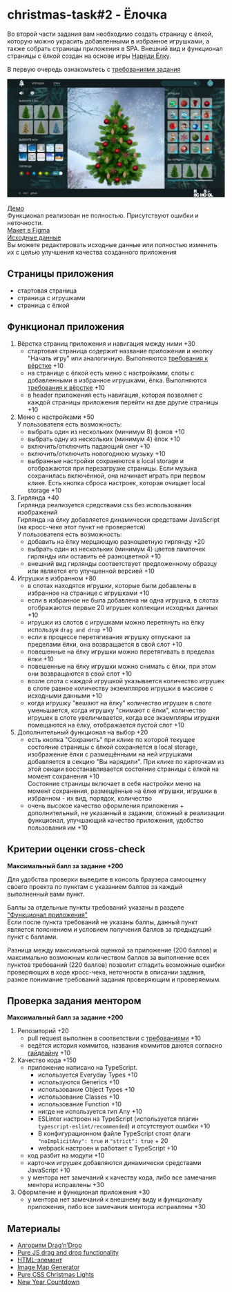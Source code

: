 # christmas-task#2 - Ёлочка

Во второй части задания вам необходимо создать страницу с ёлкой, которую можно украсить добавленными в избранное игрушками, а также собрать страницы приложения в SPA. Внешний вид и функционал страницы с ёлкой создан на основе игры [Наряди Ёлку](https://www.karusel-tv.ru/games/tree). 

В первую очередь ознакомьтесь с [требованиями задания](christmas-task.md)  

<kbd>![screenshot](images/demo.jpg)</kbd>

[Демо](https://christmas-tasks.netlify.app/)  
Функционал реализован не полностью. Присутствуют ошибки и неточности.  
[Макет в Figma](https://www.figma.com/file/809uUaBRpWrbIkzLOZIhFY/Christmas_task_2021Q3)  
[Исходные данные](https://github.com/rolling-scopes-school/stage1-tasks/tree/christmas-task)  
Вы можете редактировать исходные данные или полностью изменить их с целью улучшения качества созданного приложения  

## Страницы приложения
- стартовая страница
- страница с игрушками
- страница с ёлкой

## Функционал приложения
1. Вёрстка страниц приложения и навигация между ними +30
   - стартовая страница содержит название приложения и кнопку "Начать игру" или аналогичную. Выполняются [требования к вёрстке](christmas-task.md#требования-к-вёрстке) +10
   - на странице с ёлкой есть меню с настройками, слоты с добавленными в избранное игрушками, ёлка. Выполняются [требования к вёрстке](christmas-task.md#требования-к-вёрстке) +10
   - в header приложения есть навигация, которая позволяет с каждой страницы приложения перейти на две другие страницы +10    
2. Меню с настройками +50  
   У пользователя есть возможность:
   - выбрать один из нескольких (минимум 8) фонов +10
   - выбрать одну из нескольких (минимум 4) ёлок +10
   - включить/отключить падающий снег +10
   - включить/отключить новогоднюю музыку +10
   - выбранные настройки сохраняются в local storage и отображаются при перезагрузке страницы. Если музыка сохранилась включённой, она начинает играть при первом клике. Есть кнопка сброса настроек, которая очищает local storage +10
3. Гирлянда +40  
   Гирлянда реализуется средствами css без использования изображений   
   Гирлянда на ёлку добавляется динамически средствами JavaScript (на кросс-чеке этот пункт не проверяется)  
   У пользователя есть возможность:
   - добавить на ёлку мерцающую разноцветную гирлянду +20  
   - выбрать один из нескольких (минимум 4) цветов лампочек гирлянды или оставить её разноцветной +10
   - внешний вид гирлянды соответствует предложенному образцу или является его улучшенной версией +10
4. Игрушки в избранном +80
   - в слотах находятся игрушки, которые были добавлены в избранное на странице с игрушками +10
   - если в избранное не была добавлена ни одна игрушка, в слотах отображаются первые 20 игрушек коллекции исходных данных +10
   - игрушки  из слотов с игрушками можно перетянуть на ёлку используя `drag and drop` +10
   - если в процессе перетягивания игрушку отпускают за пределами ёлки, она возвращается в свой слот +10
   - повешенные на ёлку игрушки можно перетягивать в пределах ёлки +10
   - повешенные на ёлку игрушки можно снимать с ёлки, при этом они возвращаются в свой слот +10
   - возле слота с каждой игрушкой указывается количество игрушек в слоте равное количеству экземпляров игрушки в массиве с исходными данными +10
   - когда игрушку "вешают на ёлку" количество игрушек в слоте уменьшается, когда игрушку "снимают с ёлки", количество игрушек в слоте увеличивается, когда все экземпляры игрушки помещаются на ёлку, отображается пустой слот +10
5. Дополнительный функционал на выбор +20  
   - есть кнопка "Сохранить" при клике по которой текущее состояние страницы с ёлкой сохраняется в local storage, изображение ёлки с размещёнными на ней игрушками добавляется в секцию "Вы нарядили". При клике по карточкам из этой секции восстанавливается состояние страницы с ёлкой на момент сохранения +10  
   Состояние страницы включает в себя настройки меню на момент сохранения, размещённые на ёлке игрушки, игрушки в избранном - их вид, порядок, количество
   - очень высокое качество оформления приложения + дополнительный, не указанный в задании, сложный в реализации функционал, улучшающий качество приложения, удобство пользования им +10

## Критерии оценки cross-check
**Максимальный балл за задание +200**

Для удобства проверки выведите в консоль браузера самооценку своего проекта по пунктам с указанием баллов за каждый выполненный вами пункт.

Баллы за отдельные пункты требований указаны в разделе ["Функционал приложения"](#функционал-приложения)  
Если после пункта требований не указаны баллы, данный пункт является пояснением и условием получения баллов за предыдущий пункт с баллами.  

Разница между максимальной оценкой за приложение (200 баллов) и максимально возможным количеством баллов за выполнение всех пунктов требований (220 баллов) позволит сгладить возможные ошибки проверяющих в ходе кросс-чека, неточности в описании задания, разное понимание требований задания проверяющим и проверяемым.

## Проверка задания ментором
**Максимальный балл за задание +200**

1. Репозиторий +20
   - pull request выполнен в соответствии с [требованиями](https://docs.rs.school/#/pull-request-review-process?id=Требования-к-pull-request-pr) +10
   - ведётся история коммитов, названия коммитов даются согласно [гайдлайну](https://docs.rs.school/#/git-convention) +10
2. Качество кода +150
   - приложение написано на TypeScript. 
      - используется Everyday Types +10
      - используются Generics +10
      - использование Object Types +10
      - использование Classes +10
      - использование Function +10
      - нигде не используется тип Any +10
      - ESLinter настроен на TypeScript (используется плагин `typescript-eslint/recommended`) и отсутствуют ошибки +10
      - В конфигурационном файле TypeScript стоят флаги `"noImplicitAny": true` и `"strict": true` + 20
      - webpack настроен и работает с TypeScript +10
   - код разбит на модули +10
   - карточки игрушек добавляются динамически средствами JavaScript +10
   - у ментора нет замечаний к качеству кода, либо все замечания ментора исправлены +30
3. Оформление и функционал приложения +30
   - у ментора нет замечаний к внешнему виду и функционалу приложения, либо все замечания ментора исправлены +30

## Материалы
- [Алгоритм Drag’n’Drop](https://learn.javascript.ru/mouse-drag-and-drop#algoritm-drag-n-drop)
- [Pure JS drag and drop functionality](https://codepen.io/byronglover/full/oxjgEK)
- [HTML-элемент <map>](https://developer.mozilla.org/ru/docs/Web/HTML/Element/map)
- [Image Map Generator](https://www.image-map.net/)
- [Pure CSS Christmas Lights](https://codepen.io/tobyj/full/QjvEex)
- [New Year Countdown](https://codepen.io/FlorinPop17/full/xxxEqGj)
